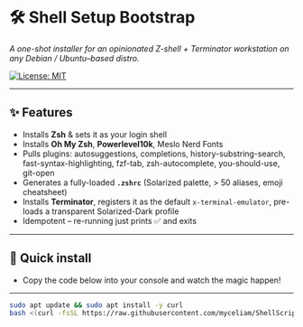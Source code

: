 
# 🛠️ Shell Setup Bootstrap
_A one-shot installer for an opinionated Z-shell + Terminator workstation on any Debian / Ubuntu–based distro._

[![License: MIT](https://img.shields.io/badge/License-MIT-blue.svg)](#license)

---

## ✨ Features

* Installs **Zsh** & sets it as your login shell  
* Installs **Oh My Zsh**, **Powerlevel10k**, Meslo Nerd Fonts  
* Pulls plugins: autosuggestions, completions, history-substring-search, fast-syntax-highlighting, fzf-tab, zsh-autocomplete, you-should-use, git-open  
* Generates a fully-loaded **`.zshrc`** (Solarized palette, > 50 aliases, emoji cheatsheet)  
* Installs **Terminator**, registers it as the default `x-terminal-emulator`, pre-loads a transparent Solarized-Dark profile  
* Idempotent – re-running just prints ✅ and exits

---

## 🚀 Quick install

 * Copy the code below into your console and watch the magic happen!
 
 ---

```bash
sudo apt update && sudo apt install -y curl
bash <(curl -fsSL https://raw.githubusercontent.com/myceliam/ShellScripts/main/shellsetup.sh)